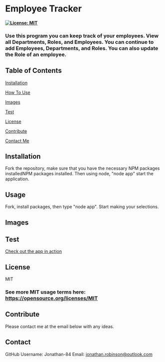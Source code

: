 # Employee Tracker 

  #### [![License: MIT](https://img.shields.io/badge/License-MIT-green.svg)](https://opensource.org/licenses/MIT)

  ### Use this program you can keep track of your employees. View all Departments, Roles, and Employees. You can continue to add Employees, Departments, and Roles. You can also update the Role of an employee. 

  ## Table of Contents
  [Installation](#Installation)

  [How To Use](#Usage)

  [Images](#Images)

  [Test](#Test)

  [License](#License)

  [Contribute](#Contribute)

  [Contact Me](#Contact)

  ## Installation 
  Fork the repository, make sure that you have the necessary NPM packages installedNPM packages installed. Then using node, "node app" start the application.

  ## Usage 
  Fork, install packages, then type "node app". Start making your selections.

  ## Images

  ## Test
[Check out the app in action](https://drive.google.com/file/d/1-Osi_rpcd7gi_ljmAzQszoUvEFbIRIhR/view)

  ## License
  MIT
   ### See more MIT usage terms here: https://opensource.org/licenses/MIT
 

  ## Contribute
  Please contact me at the email below with any ideas.

  ## Contact
  GitHub Username: Jonathan-84
  Email: jonathan.robinson@outlook.com
  

  
